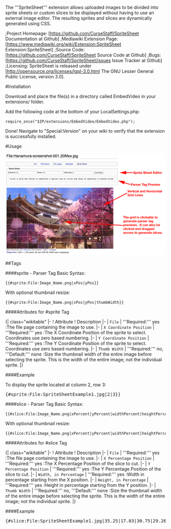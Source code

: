 The '''SpriteSheet''' extension allows uploaded images to be divided into sprite sheets or custom slices to be displayed without having to use an external image editor.  The resulting sprites and slices are dynamically generated using CSS.

;Project Homepage: [https://github.com/CurseStaff/SpriteSheet Documentation at Github]
;Mediawiki Extension Page: [https://www.mediawiki.org/wiki/Extension:SpriteSheet Extension:SpriteSheet]
;Source Code: [https://github.com/CurseStaff/SpriteSheet Source Code at Github]
;Bugs: [https://github.com/CurseStaff/SpriteSheet/issues Issue Tracker at Github]
;Licensing: SpriteSheet is released under [http://opensource.org/licenses/lgpl-3.0.html The GNU Lesser General Public License, version 3.0].


#Installation


Download and place the file(s) in a directory called EmbedVideo in your extensions/ folder.

Add the following code at the bottom of your LocalSettings.php:

	require_once("$IP/extensions/EmbedVideo/EmbedVideo.php");

Done! Navigate to "Special:Version" on your wiki to verify that the extension is successfully installed.

#Usage

![](documentation/BasicInterface.png)

##Tags

###\#sprite - Parser Tag
Basic Syntax:

	{{#sprite:File:Image_Name.png|xPos|yPos}}

With optional thumbnail resize:

	{{#sprite:File:Image_Name.png|xPos|yPos|thumbWidth}}

####Attributes for #sprite Tag

{| class="wikitable"
|-
! Attribute
! Description
|-
| <code>File</code>
| '''Required:''' yes
:The file page containing the image to use.
|-
| <code>X Coordinate Position</code>
| '''Required:''' yes
:The X Coordinate Position of the sprite to select.  Coordinates use zero based numbering.
|-
| <code>Y Coordinate Position</code>
| '''Required:''' yes
:The Y Coordinate Position of the sprite to select.  Coordinates use zero based numbering.
|-
| <code>Thumb Width</code>
| '''Required:''' no, '''Default:''' <tt>none</tt>
:Size the thumbnail width of the entire image before selecting the sprite.  This is the width of the entire image; not the individual sprite.
|}

####Example

To display the sprite located at column 2, row 3:
<pre>{#sprite:File:SpriteSheetExample1.jpg|2|3}}</pre>


###\#slice - Parser Tag
Basic Syntax:

	{{#slice:File:Image_Name.png|xPercent|yPercent|widthPercent|heightPercent}}

With optional thumbnail resize:

	{{#slice:File:Image_Name.png|xPercent|yPercent|widthPercent|heightPercent|thumbWidth}}

####Attributes for #slice Tag

{| class="wikitable"
|-
! Attribute
! Description
|-
| <code>File</code>
| '''Required:''' yes
:The file page containing the image to use.
|-
| <code>X Percentage Position</code>
| '''Required:''' yes
:The X Percentage Position of the slice to cut.
|-
| <code>Y Percentage Position</code>
| '''Required:''' yes
:The Y Percentage Position of the slice to cut.
|-
| <code>Width, in Percentage</code>
| '''Required:''' yes
:Width in percentage starting from the X position.
|-
| <code>Height, in Percentage</code>
| '''Required:''' yes
:Height in percentage starting from the Y position.
|-
| <code>Thumb Width</code>
| '''Required:''' no, '''Default:''' <tt>none</tt>
:Size the thumbnail width of the entire image before selecting the sprite.  This is the width of the entire image; not the individual sprite.
|}

####Example

<pre>{#slice:File:SpriteSheetExample1.jpg|35.25|17.03|30.75|29.26}}</pre>
